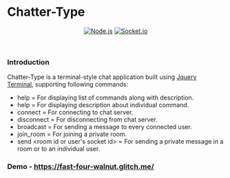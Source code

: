 # Chatter-Type

<div align = "center">

  [![Node.js](https://img.shields.io/badge/Node.js-green?style=flat-square)](https://nodejs.org/en/)
  [![Socket.io](https://img.shields.io/badge/Socket.IO-white?style=flat-square)](https://socket.io/)
</div><br>

### Introduction

Chatter-Type is a terminal-style chat application built using <a href="https://terminal.jcubic.pl/">Jquery Terminal</a>, supporting following commands:

- help = For displaying list of commands along with description.
- help <command-name> = For displaying description about individual command.
- connect = For connecting to chat server.
- disconnect = For disconnecting from chat server.
- broadcast <message> = For sending a message to every connected user.
- join_room <message> = For joining a private room.
- send <room id or user's socket id> = For sending a private message in a room or to an individual user.

### Demo - https://fast-four-walnut.glitch.me/
